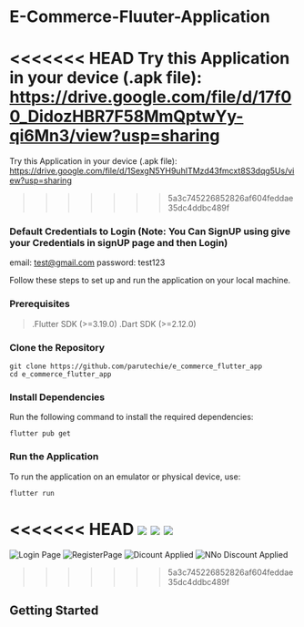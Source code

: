 # E-Commerce-Fluuter-Application

<<<<<<< HEAD
Try this Application in your device (.apk file): https://drive.google.com/file/d/17f00_DidozHBR7F58MmQptwYy-qi6Mn3/view?usp=sharing
=======
Try this Application in your device (.apk file): https://drive.google.com/file/d/1SexgN5YH9uhITMzd43fmcxt8S3dqg5Us/view?usp=sharing
>>>>>>> 5a3c745226852826af604feddae35dc4ddbc489f

### Default Credentials to Login (Note: You Can SignUP using give your Credentials in signUP page and then Login)
email: test@gmail.com
password: test123

Follow these steps to set up and run the application on your local machine.

### Prerequisites
>.Flutter SDK (>=3.19.0)
>.Dart SDK (>=2.12.0)

### Clone the Repository
```
git clone https://github.com/parutechie/e_commerce_flutter_app
cd e_commerce_flutter_app
```
### Install Dependencies
Run the following command to install the required dependencies:
```
flutter pub get
```
### Run the Application
To run the application on an emulator or physical device, use:
```
flutter run
```

<<<<<<< HEAD
![](https://cdn.discordapp.com/attachments/938262368289439805/1273226416946810942/Screenshot_1723629948.png?ex=66bdd801&is=66bc8681&hm=b8ba151e397eb68f405248d9a574f5dd6a45b893a6e47c69759f852e30cba68d&) 
![](https://cdn.discordapp.com/attachments/938262368289439805/1273226417466773514/Screenshot_1723629953.png?ex=66bdd801&is=66bc8681&hm=033364dc756ae24accb11413607a30b50ae580adb37638eb68d5655622822fdf&)
![](https://cdn.discordapp.com/attachments/938262368289439805/1273226417991192638/Screenshot_1723629981.png?ex=66bdd801&is=66bc8681&hm=b09023e226698b9da23bb4b27caf0fcd20b15b9214be8917bdc9332b2834bcb8&)
=======
![Login Page](https://cdn.discordapp.com/attachments/938262368289439805/1273226416946810942/Screenshot_1723629948.png?ex=66bdd801&is=66bc8681&hm=b8ba151e397eb68f405248d9a574f5dd6a45b893a6e47c69759f852e30cba68d&) 
![RegisterPage](https://cdn.discordapp.com/attachments/938262368289439805/1273226417466773514/Screenshot_1723629953.png?ex=66bdd801&is=66bc8681&hm=033364dc756ae24accb11413607a30b50ae580adb37638eb68d5655622822fdf&)
![Dicount Applied](https://cdn.discordapp.com/attachments/938262368289439805/1273920735890374666/Screenshot_1723796731.png?ex=66c05ea3&is=66bf0d23&hm=0ea611a175327279d04cb5087df4ecd0dc5fb6de09b0fe142771a64fda88ca1f&)
![NNo Discount Applied](https://cdn.discordapp.com/attachments/938262368289439805/1273911838807035986/Screenshot_1723794625.png?ex=66c0565a&is=66bf04da&hm=6f06ef223ee9baf76b86e6b82dfea1d05313a28fac8b8879503d5eade1837235&)
>>>>>>> 5a3c745226852826af604feddae35dc4ddbc489f
## Getting Started





